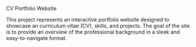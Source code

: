 CV Portfolio Website

This project represents an interactive portfolio website designed to showcase an curriculum vitae (CV), skills, and projects. The goal of the site is to provide an overview of the professional background in a sleek and easy-to-navigate format.